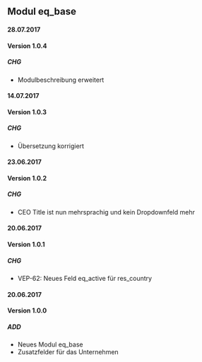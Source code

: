 ## Modul eq_base


#### 28.07.2017
#### Version 1.0.4
##### CHG
- Modulbeschreibung erweitert


#### 14.07.2017
#### Version 1.0.3
##### CHG
- Übersetzung korrigiert 


#### 23.06.2017
#### Version 1.0.2
##### CHG
- CEO Title ist nun mehrsprachig und kein Dropdownfeld mehr 


#### 20.06.2017
#### Version 1.0.1
##### CHG
- VEP-62: Neues Feld eq_active für res_country


#### 20.06.2017
#### Version 1.0.0
##### ADD
- Neues Modul eq_base
- Zusatzfelder für das Unternehmen
